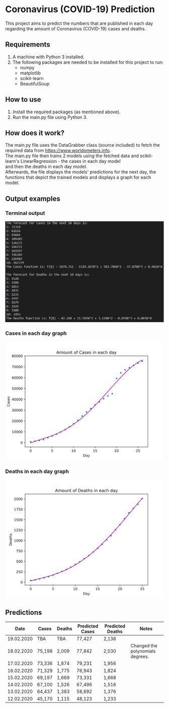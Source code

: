 # Coronavirus (COVID-19) Prediction
This project aims to predict the numbers that are published in each day regarding the amount of Coronavirus (COVID-19) cases and deaths.

## Requirements
1. A machine with Python 3 installed.
2. The following packages are needed to be installed for this project to run:
    - numpy
    - matplotlib
    - scikit-learn
    - BeautifulSoup

## How to use
1. Install the required packages (as mentioned above).
2. Run the main.py file using Python 3.

## How does it work?
The main.py file uses the DataGrabber class (source included) to fetch the required data from https://www.worldometers.info.  
The main.py file then trains 2 models using the fetched data and scikit-learn's LinearRegression - the cases in each day model  
and then the deaths in each day model.  
Afterwards, the file displays the models' predictions for the next day, the functions that depict the trained models and displays a graph for each model.

## Output examples
### Terminal output
![Terminal output](/outputs/terminal.png)

### Cases in each day graph
![Cases in each day graph](/outputs/cases_in_each_day.svg)

### Deaths in each day graph
![Deaths in each day graph](/outputs/deaths_in_each_day.svg)

## Predictions
| Date       | Cases  | Deaths | Predicted Cases | Predicted Deaths | Notes                            |
| ---------- | ------ | ------ | --------------- | ---------------- | -------------------------------- |
| 19.02.2020 | TBA    | TBA    | 77,427          | 2,138            |                                  |
| 18.02.2020 | 75,198 | 2,009  | 77,842          | 2,030            | Changed the polynomials degrees. |
| 17.02.2020 | 73,336 | 1,874  | 79,231          | 1,956            |                                  |
| 16.02.2020 | 71,329 | 1,775  | 76,943          | 1,824            |                                  |
| 15.02.2020 | 69,197 | 1,669  | 73,331          | 1,668            |                                  |
| 14.02.2020 | 67,100 | 1,526  | 67,496          | 1,516            |                                  |
| 13.02.2020 | 64,437 | 1,383  | 58,692          | 1,376            |                                  |
| 12.02.2020 | 45,170 | 1,115  | 48,123          | 1,233            |                                  |

